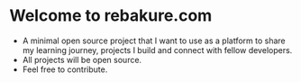 # Welcome to rebakure.com

- A minimal open source project that I want to use as a platform to share my learning journey, projects I build and connect with fellow developers.
- All projects will be open source.
- Feel free to contribute.
